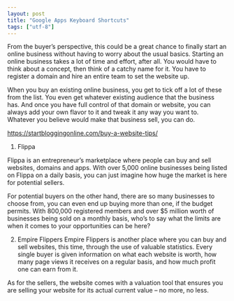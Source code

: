```yaml
---
layout: post
title: "Google Apps Keyboard Shortcuts"
tags: ["utf-8"]
---
```


From the buyer’s perspective, this could be a great chance to finally start an online business without having to worry about the usual basics. Starting an online business takes a lot of time and effort, after all. You would have to think about a concept, then think of a catchy name for it. You have to register a domain and hire an entire team to set the website up.

When you buy an existing online business, you get to tick off a lot of these from the list. You even get whatever existing audience that the business has. And once you have full control of that domain or website, you can always add your own flavor to it and tweak it any way you want to. Whatever you believe would make that business sell, you can do.

https://startbloggingonline.com/buy-a-website-tips/

1. Flippa

Flippa is an entrepreneur’s marketplace where people can buy and sell websites, domains and apps. With over 5,000 online businesses being listed on Flippa on a daily basis, you can just imagine how huge the market is here for potential sellers.

For potential buyers on the other hand, there are so many businesses to choose from, you can even end up buying more than one, if the budget permits. With 800,000 registered members and over $5 million worth of businesses being sold on a monthly basis, who’s to say what the limits are when it comes to your opportunities can be here?

2. Empire Flippers
Empire Flippers is another place where you can buy and sell websites, this time, through the use of valuable statistics. Every single buyer is given information on what each website is worth, how many page views it receives on a regular basis, and how much profit one can earn from it.

As for the sellers, the website comes with a valuation tool that ensures you are selling your website for its actual current value – no more, no less.